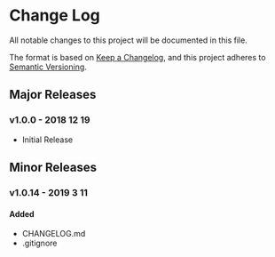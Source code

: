 # Change Log
All notable changes to this project will be documented in this file.

The format is based on [Keep a Changelog](https://keepachangelog.com/en/1.0.0/),
and this project adheres to [Semantic Versioning](https://semver.org/spec/v2.0.0.html).

<!-- ## [unreleased]
#### Added
#### Changed
#### Removed -->

## Major Releases
### v1.0.0 - 2018 12 19
*   Initial Release

## Minor Releases
### v1.0.14 - 2019 3 11
#### Added
*   CHANGELOG.md
*   .gitignore

<!-- LINKS -->

<!-- ISSUES -->
<!-- RELEASES -->
[unreleased]: https://github.com/spiray/exponentiation/compare/v1.0.0...HEAD
